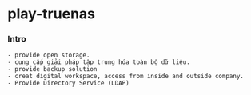 # play-truenas
### Intro
    - provide open storage.
    - cung cấp giải pháp tập trung hóa toàn bộ dữ liệu.
    - provide backup solution
    - creat digital workspace, access from inside and outside company.
    - Provide Directory Service (LDAP)
